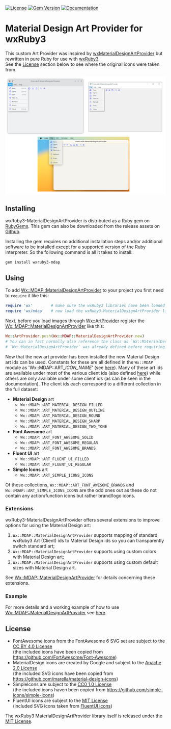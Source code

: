 [![License](https://img.shields.io/badge/license-MIT-yellowgreen.svg)](LICENSE)
[![Gem Version](https://badge.fury.io/rb/wxruby3-mdap.svg)](https://badge.fury.io/rb/wxruby3-mdap)
[![Documentation](https://img.shields.io/badge/docs-pages-blue.svg)](https://mcorino.github.io/wxRuby3-MaterialDesignArtProvider)

# Material Design Art Provider for wxRuby3

This custom Art Provider was inspired by [wxMaterialDesignArtProvider](https://github.com/perazz/wxMaterialDesignArtProvider) 
but rewritten in pure Ruby for use with [wxRuby3](https://github.com/mcorino/wxRuby3).<br>
See the [License](#license) section below to see where the original icons were taken from.

![screenshots](assets/readme-screenshots.png)

## Installing

wxRuby3-MaterialDesignArtProvider is distributed as a Ruby gem on [RubyGems](https://rubygems.org/). This gem can also 
be downloaded from the release assets on [Github](https://github.com/mcorino/wxRuby3-MaterialDesignArtProvider/releases).

Installing the gem requires no additional installation steps and/or additional software to be installed except for a
supported version of the Ruby interpreter. So the following command is all it takes to install:

~~~shell
gem install wxruby3-mdap
~~~

## Using

To add [Wx::MDAP::MaterialDesignArtProvider](https://mcorino.github.io/wxRuby3-MaterialDesignArtProvider/Wx/MDAP/MaterialDesignArtProvider.html) 
to your project you first need to `require` it like this:

~~~ruby
require 'wx'        # make sure the wxRuby3 libraries have been loaded 
require 'wx/mdap'   # now load the wxRuby3-MaterialDesignArtProvider library
~~~

Next, before you load images through [Wx::ArtProvider](https://mcorino.github.io/wxRuby3/Wx/ArtProvider.html) register 
the [Wx::MDAP::MaterialDesignArtProvider](https://mcorino.github.io/wxRuby3-MaterialDesignArtProvider/Wx/MDAP/MaterialDesignArtProvider.html) like this:

~~~ruby
Wx::ArtProvider.push(Wx::MDAP::MaterialDesignArtProvider.new)
# You can in fact normally also reference the class as `Wx::MaterialDesignArtProvider` (unless the constant 
# `Wx::MaterialDesignArtProvider` was already defined before requiring 'wx/mdap').
~~~

Now that the new art provider has been installed the new Material Design art ids can be used. Constants for these are
all defined in the `Wx::MDAP` module as 'Wx::MDAP::ART_*ICON_NAME*' (see [here](https://mcorino.github.io/wxRuby3-MaterialDesignArtProvider/Wx/MDAP.html)).
Many of these art ids are available under most of the various client ids (also defined [here](https://mcorino.github.io/wxRuby3-MaterialDesignArtProvider/Wx/MDAP.html))
while others are only available under some client ids (as can be seen in the documentation).
The client ids each correspond to a different collection in the full dataset: 

- **Material Design** art
  - `Wx::MDAP::ART_MATERIAL_DESIGN_FILLED`
  - `Wx::MDAP::ART_MATERIAL_DESIGN_OUTLINE`
  - `Wx::MDAP::ART_MATERIAL_DESIGN_ROUND`
  - `Wx::MDAP::ART_MATERIAL_DESIGN_SHARP`
  - `Wx::MDAP::ART_MATERIAL_DESIGN_TWO_TONE`
- **Font Awesome** art
  - `Wx::MDAP::ART_FONT_AWESOME_SOLID`
  - `Wx::MDAP::ART_FONT_AWESOME_REGULAR`
  - `Wx::MDAP::ART_FONT_AWESOME_BRANDS`
- **Fluent UI** art
  - `Wx::MDAP::ART_FLUENT_UI_FILLED`
  - `Wx::MDAP::ART_FLUENT_UI_REGULAR`
- **Simple Icons** art
  - `Wx::MDAP::ART_SIMPLE_ICONS_ICONS`

Of these collections, `Wx::MDAP::ART_FONT_AWESOME_BRANDS` and `Wx::MDAP::ART_SIMPLE_ICONS_ICONS` are the odd
ones out as these do not contain any action/function icons but rather brand/logo icons. 

### Extensions

wxRuby3-MaterialDesignArtProvider offers several extensions to improve options for using the Material Design art:

1. `Wx::MDAP::MaterialDesignArtProvider` supports mapping of standard wxRuby3 Art (Client) ids to Material Design ids so 
   you can transparently switch standard art;
2. `Wx::MDAP::MaterialDesignArtProvider` supports using custom colors with Material Design art;
3. `Wx::MDAP::MaterialDesignArtProvider` supports using custom default sizes with Material Design art.

See [Wx::MDAP::MaterialDesignArtProvider](https://mcorino.github.io/wxRuby3-MaterialDesignArtProvider/Wx/MDAP/MaterialDesignArtProvider.html)
for details concerning these extensions.

### Example

For more details and a working example of how to use [Wx::MDAP::MaterialDesignArtProvider](https://mcorino.github.io/wxRuby3-MaterialDesignArtProvider/Wx/MDAP/MaterialDesignArtProvider.html)
see [here](USAGE.md).

## License

- FontAwesome icons from the FontAwesome 6 SVG set are subject to the [CC BY 4.0 License](CCBY4.0-LICENSE)<br>
  (the included icons have been copied from https://github.com/FortAwesome/Font-Awesome)
- MaterialDesign icons are created by Google and subject to the [Apache 2.0 License](Apache2.0-LICENSE)<br>
  (the included SVG icons have been copied from https://github.com/marella/material-design-icons)
- SimpleIcons are subject to the [CC0 1.0 License](CC01.0-LICENSE.md)<br>
  (the included icons haven been copied from https://github.com/simple-icons/simple-icons)
- FluentUI icons are subject to the [MIT License](LICENSE)<br>
  (included SVG icons taken from [FluentUI icons](https://github.com/microsoft/fluentui-system-icons))

The wxRuby3 MaterialDesignArtProvider library itself is released under the [MIT License](LICENSE).

